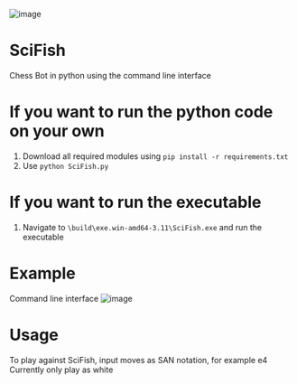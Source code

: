![image](https://github.com/Dragjon/SciFish/assets/140328303/91824a63-0476-4f79-9ce9-54aab163a36e)

# SciFish
 Chess Bot in python using the command line interface <br>
# If you want to run the python code on your own
 1) Download all required modules using `pip install -r requirements.txt` <br>
 2) Use `python SciFish.py` <br>
# If you want to run the executable
1) Navigate to `\build\exe.win-amd64-3.11\SciFish.exe` and run the executable
# Example
Command line interface
![image](https://github.com/Dragjon/SciFish/assets/140328303/47f67c53-afe4-4dfd-b6cd-5a3cd7464ace)
# Usage
To play against SciFish, input moves as SAN notation, for example e4 <br>
Currently only play as white


 

